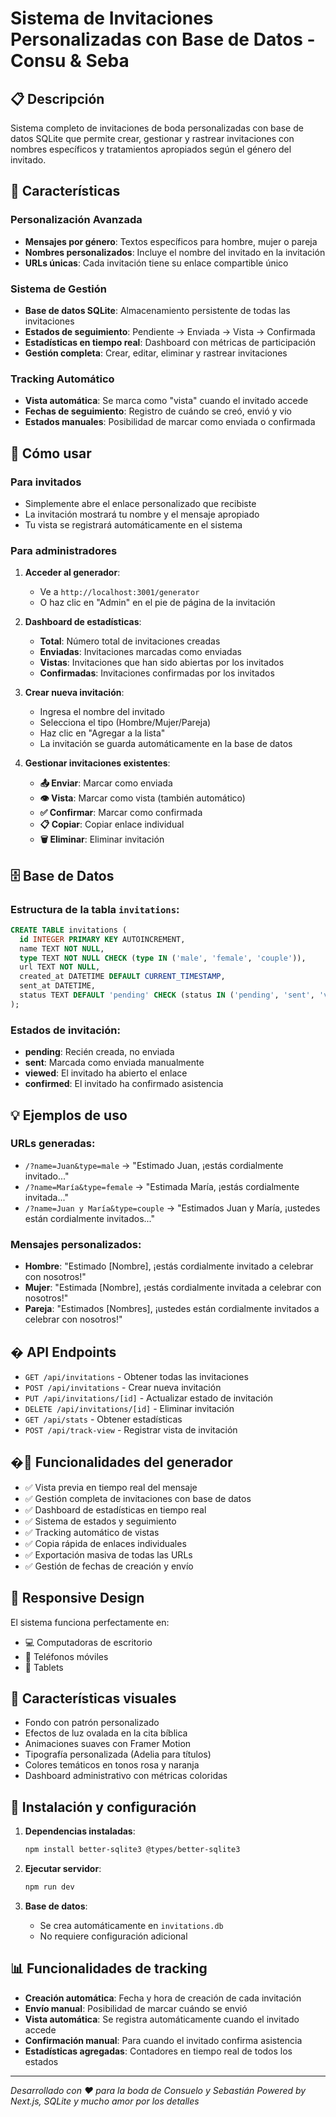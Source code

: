 # Sistema de Invitaciones Personalizadas con Base de Datos - Consu & Seba

## 📋 Descripción

Sistema completo de invitaciones de boda personalizadas con base de datos SQLite que permite crear, gestionar y rastrear invitaciones con nombres específicos y tratamientos apropiados según el género del invitado.

## 🚀 Características

### Personalización Avanzada
- **Mensajes por género**: Textos específicos para hombre, mujer o pareja
- **Nombres personalizados**: Incluye el nombre del invitado en la invitación
- **URLs únicas**: Cada invitación tiene su enlace compartible único

### Sistema de Gestión
- **Base de datos SQLite**: Almacenamiento persistente de todas las invitaciones
- **Estados de seguimiento**: Pendiente → Enviada → Vista → Confirmada
- **Estadísticas en tiempo real**: Dashboard con métricas de participación
- **Gestión completa**: Crear, editar, eliminar y rastrear invitaciones

### Tracking Automático
- **Vista automática**: Se marca como "vista" cuando el invitado accede
- **Fechas de seguimiento**: Registro de cuándo se creó, envió y vio
- **Estados manuales**: Posibilidad de marcar como enviada o confirmada

## 📖 Cómo usar

### Para invitados
- Simplemente abre el enlace personalizado que recibiste
- La invitación mostrará tu nombre y el mensaje apropiado
- Tu vista se registrará automáticamente en el sistema

### Para administradores

1. **Acceder al generador**:
   - Ve a `http://localhost:3001/generator`
   - O haz clic en "Admin" en el pie de página de la invitación

2. **Dashboard de estadísticas**:
   - **Total**: Número total de invitaciones creadas
   - **Enviadas**: Invitaciones marcadas como enviadas
   - **Vistas**: Invitaciones que han sido abiertas por los invitados
   - **Confirmadas**: Invitaciones confirmadas por los invitados

3. **Crear nueva invitación**:
   - Ingresa el nombre del invitado
   - Selecciona el tipo (Hombre/Mujer/Pareja)
   - Haz clic en "Agregar a la lista"
   - La invitación se guarda automáticamente en la base de datos

4. **Gestionar invitaciones existentes**:
   - **📤 Enviar**: Marcar como enviada
   - **👁️ Vista**: Marcar como vista (también automático)
   - **✅ Confirmar**: Marcar como confirmada
   - **📋 Copiar**: Copiar enlace individual
   - **🗑️ Eliminar**: Eliminar invitación

## 🗄️ Base de Datos

### Estructura de la tabla `invitations`:
```sql
CREATE TABLE invitations (
  id INTEGER PRIMARY KEY AUTOINCREMENT,
  name TEXT NOT NULL,
  type TEXT NOT NULL CHECK (type IN ('male', 'female', 'couple')),
  url TEXT NOT NULL,
  created_at DATETIME DEFAULT CURRENT_TIMESTAMP,
  sent_at DATETIME,
  status TEXT DEFAULT 'pending' CHECK (status IN ('pending', 'sent', 'viewed', 'confirmed'))
);
```

### Estados de invitación:
- **pending**: Recién creada, no enviada
- **sent**: Marcada como enviada manualmente
- **viewed**: El invitado ha abierto el enlace
- **confirmed**: El invitado ha confirmado asistencia

## 💡 Ejemplos de uso

### URLs generadas:
- `/?name=Juan&type=male` → "Estimado Juan, ¡estás cordialmente invitado..."
- `/?name=María&type=female` → "Estimada María, ¡estás cordialmente invitada..."
- `/?name=Juan y María&type=couple` → "Estimados Juan y María, ¡ustedes están cordialmente invitados..."

### Mensajes personalizados:
- **Hombre**: "Estimado [Nombre], ¡estás cordialmente invitado a celebrar con nosotros!"
- **Mujer**: "Estimada [Nombre], ¡estás cordialmente invitada a celebrar con nosotros!"
- **Pareja**: "Estimados [Nombres], ¡ustedes están cordialmente invitados a celebrar con nosotros!"

## �️ API Endpoints

- `GET /api/invitations` - Obtener todas las invitaciones
- `POST /api/invitations` - Crear nueva invitación
- `PUT /api/invitations/[id]` - Actualizar estado de invitación
- `DELETE /api/invitations/[id]` - Eliminar invitación
- `GET /api/stats` - Obtener estadísticas
- `POST /api/track-view` - Registrar vista de invitación

## �🔧 Funcionalidades del generador

- ✅ Vista previa en tiempo real del mensaje
- ✅ Gestión completa de invitaciones con base de datos
- ✅ Dashboard de estadísticas en tiempo real
- ✅ Sistema de estados y seguimiento
- ✅ Tracking automático de vistas
- ✅ Copia rápida de enlaces individuales
- ✅ Exportación masiva de todas las URLs
- ✅ Gestión de fechas de creación y envío

## 📱 Responsive Design

El sistema funciona perfectamente en:
- 💻 Computadoras de escritorio
- 📱 Teléfonos móviles
- 📐 Tablets

## 🎨 Características visuales

- Fondo con patrón personalizado
- Efectos de luz ovalada en la cita bíblica
- Animaciones suaves con Framer Motion
- Tipografía personalizada (Adelia para títulos)
- Colores temáticos en tonos rosa y naranja
- Dashboard administrativo con métricas coloridas

## 🚀 Instalación y configuración

1. **Dependencias instaladas**:
   ```bash
   npm install better-sqlite3 @types/better-sqlite3
   ```

2. **Ejecutar servidor**:
   ```bash
   npm run dev
   ```

3. **Base de datos**:
   - Se crea automáticamente en `invitations.db`
   - No requiere configuración adicional

## 📊 Funcionalidades de tracking

- **Creación automática**: Fecha y hora de creación de cada invitación
- **Envío manual**: Posibilidad de marcar cuándo se envió
- **Vista automática**: Se registra automáticamente cuando el invitado accede
- **Confirmación manual**: Para cuando el invitado confirma asistencia
- **Estadísticas agregadas**: Contadores en tiempo real de todos los estados

---

*Desarrollado con ❤️ para la boda de Consuelo y Sebastián*
*Powered by Next.js, SQLite y mucho amor por los detalles*
